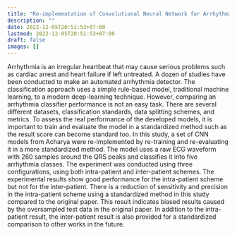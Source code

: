 ```yaml
---
title: "Re-implementation of Convolutional Neural Network for Arrhythmia Detection"
description: ""
date: 2022-12-05T20:51:53+07:00
lastmod: 2022-12-05T20:51:53+07:00
draft: false
images: []
---
```

Arrhythmia is an irregular heartbeat that may cause serious problems such as cardiac arrest and heart failure if left untreated. A dozen of studies have been conducted to make an automated arrhythmia detector. The classification approach uses a simple rule-based model, traditional machine learning, to a modern deep-learning technique. However, comparing an arrhythmia classifier performance is not an easy task. There are several different datasets, classification standards, data splitting schemes, and metrics. To assess the real performance of the developed models, it is important to train and evaluate the model in a standardized method such as the result score can become standard too. In this study, a set of CNN models from Acharya were re-implemented by re-training and re-evaluating it in a more standardized method. The model uses a raw ECG waveform with 260 samples around the QRS peaks and classifies it into five arrhythmia classes. The experiment was conducted using three configurations, using both intra-patient and inter-patient schemes. The experimental results show good performance for the intra-patient scheme but not for the inter-patient. There is a reduction of sensitivity and precision in the intra-patient scheme using a standardized method in this study compared to the original paper. This result indicates biased results caused by the oversampled test data in the original paper. In addition to the intra-patient result, the inter-patient result is also provided for a standardized comparison to other works in the future.
